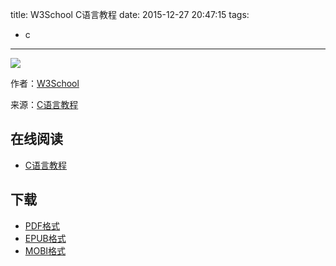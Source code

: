 title: W3School C语言教程
date: 2015-12-27 20:47:15
tags:
  - c
---

![](https://www.gitbook.com/book/wizardforcel/w3school-c/dashboard)

作者：[W3School](http://www.w3cschool.cc)

来源：[C语言教程](http://www.w3cschool.cc/cprogramming/c-tutorial.html)

<!--more-->

## 在线阅读 ##

* [C语言教程](https://www.gitbook.com/book/wizardforcel/w3school-c/details)

## 下载 ##

* [PDF格式](https://www.gitbook.com/download/pdf/book/wizardforcel/w3school-c)
* [EPUB格式](https://www.gitbook.com/download/epub/book/wizardforcel/w3school-c)
* [MOBI格式](https://www.gitbook.com/download/mobi/book/wizardforcel/w3school-c)